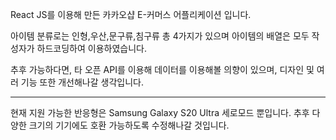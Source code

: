 React JS를 이용해 만든 카카오샵 E-커머스 어플리케이션 입니다.

아이템 분류로는 인형,우산,문구류,침구류 총 4가지가 있으며 아이템의 배열은 모두 작성자가 하드코딩하여 이용하였습니다.

추후 가능하다면, 타 오픈 API를 이용해 데이터를 이용해볼 의향이 있으며, 디자인 및 여러 기능 또한 개선해나갈 생각입니다.

--- 

현재 지원 가능한 반응형은 Samsung Galaxy S20 Ultra 세로모드 뿐입니다.
추후 다양한 크기의 기기에도 호환 가능하도록 수정해나갈 것입니다.
